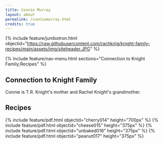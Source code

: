 ```yaml
---
title: Connie Murray
layout: about
permalink: /conniemurray.html
credits: true
---
```


{% include feature/jumbotron.html objectid="https://raw.githubusercontent.com/rachknig/knight-family-recipes/main/assets/img/siteheader.JPG" %}

{% include feature/nav-menu.html sections="Connection to Knight Family;Recipes" %}

## Connection to Knight Family

Connie is T.R. Knight's mother and Rachel Knight's grandmother.

## Recipes

{% include feature/pdf.html objectid="cherry014" height="700px" %}
{% include feature/pdf.html objectid="cheese015" height="375px" %}
{% include feature/pdf.html objectid="unbaked016" height="375px" %}
{% include feature/pdf.html objectid="peanut017" height="375px" %}
